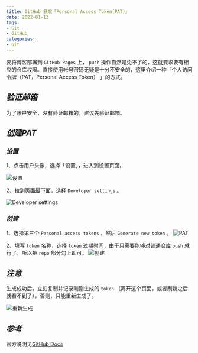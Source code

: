 ```yaml
---
title: GitHub 获取「Personal Access Token(PAT)」
date: 2022-01-12
tags:
- Git
- GitHub
categories:
- Git
---
```


要将博客部署到 `GitHub Pages` 上， `push` 操作自然是免不了的，这就要求要有相应的仓库权限。直接使用帐号密码无疑是十分不安全的，这里介绍一种「个人访问令牌（PAT，Personal Access Token） 」的方式。


## ***验证邮箱***
为了账户安全，没有验证邮箱的，建议先验证邮箱。

## ***创建PAT***

### ***设置***
1、点击用户头像，选择「设置」，进入到设置页面。

![设置](https://img-blog.csdnimg.cn/1f622b0961bf498289351ad26ad523f2.png#pic_center)

2、拉到页面最下面，选择 `Developer settings` 。

![Developer settings](https://img-blog.csdnimg.cn/6792dc8b2972449c9c08e7348e058a8c.png#pic_center)

### ***创建***
1、选择第三个 `Personal access tokens` ，然后 `Generate new token` 。
![PAT](https://img-blog.csdnimg.cn/7aa4dd0c05274576ae4b5a556cf27420.png#pic_center)

2、填写 `token` 名称，选择 `token` 过期时间，由于只需要能够对普通仓库 `push` 就行了，所以把 `repo` 部分勾上即可。
![创建](https://img-blog.csdnimg.cn/f1356028536046e2a71e3b5f44b2cc07.png#pic_center)

## ***注意***
生成成功后，立刻复制并记录刚刚生成的 `token` （离开这个页面，或者刷新之后就看不到了），否则，只能重新生成了。

![重新生成](https://img-blog.csdnimg.cn/3c1abf4e175142b1aeaea7ebcb317a9b.png#pic_center)

## ***参考***
官方说明见[GitHub Docs](https://docs.github.com/cn/authentication/keeping-your-account-and-data-secure/creating-a-personal-access-token)

